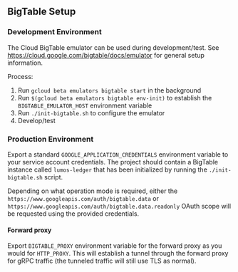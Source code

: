 
## BigTable Setup

### Development Environment
The Cloud BigTable emulator can be used during development/test.  See
https://cloud.google.com/bigtable/docs/emulator for general setup information.

Process:
1. Run `gcloud beta emulators bigtable start` in the background
2. Run `$(gcloud beta emulators bigtable env-init)` to establish the `BIGTABLE_EMULATOR_HOST` environment variable
3. Run `./init-bigtable.sh` to configure the emulator
4. Develop/test

### Production Environment
Export a standard `GOOGLE_APPLICATION_CREDENTIALS` environment variable to your
service account credentials.  The project should contain a BigTable instance
called `lumos-ledger` that has been initialized by running the `./init-bigtable.sh` script.

Depending on what operation mode is required, either the
`https://www.googleapis.com/auth/bigtable.data` or
`https://www.googleapis.com/auth/bigtable.data.readonly` OAuth scope will be
requested using the provided credentials.

#### Forward proxy
Export `BIGTABLE_PROXY` environment variable for the forward proxy as you would
for `HTTP_PROXY`. This will establish a tunnel through the forward proxy for
gRPC traffic (the tunneled traffic will still use TLS as normal).

